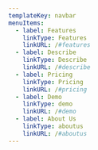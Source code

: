 ```yaml
---
templateKey: navbar
menuItems:
  - label: Features
    linkType: Features
    linkURL: /#features
  - label: Describe
    linkType: Describe
    linkURL: /#describe
  - label: Pricing
    linkType: Pricing
    linkURL: /#pricing
  - label: Demo
    linkType: demo
    linkURL: /#demo
  - label: About Us
    linkType: aboutus
    linkURL: /#aboutus
---
```


